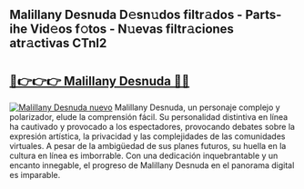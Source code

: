 ## Malillany Desnuda D𝚎sn𝚞dos filtr𝚊dos - Parts-ihe Vid𝚎os f𝚘tos - N𝚞evas filtr𝚊ciones atr𝚊ctivas CTnl2

# <h2><a href="http://mbcsemb.tromn.icu/?c=Malillany+Desnuda">🔗👉👉👉 Malillany Desnuda 🔗🔗</a></h2>

[![Malillany Desnuda nuevo](https://i.imgur.com/pEAQMta.gif)](http://mbcsemb.tromn.icu/?c=Malillany+Desnuda)
Malillany Desnuda, un personaje complejo y polarizador, elude la comprensión fácil. Su personalidad distintiva en línea ha cautivado y provocado a los espectadores, provocando debates sobre la expresión artística, la privacidad y las complejidades de las comunidades virtuales. A pesar de la ambigüedad de sus planes futuros, su huella en la cultura en línea es imborrable. Con una dedicación inquebrantable y un encanto innegable, el progreso de Malillany Desnuda en el panorama digital es imparable.
